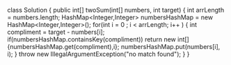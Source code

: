 class Solution {
    public int[] twoSum(int[] numbers, int target) {
        int arrLength = numbers.length;
		HashMap<Integer,Integer> numbersHashMap = new HashMap<Integer,Integer>();
		for(int i = 0 ; i < arrLength; i++ ) {
			int compliment = target - numbers[i];
			if(numbersHashMap.containsKey(compliment)) return new int[] {numbersHashMap.get(compliment),i};
			numbersHashMap.put(numbers[i], i);
		}
        throw new IllegalArgumentException("no match found");
    }
}
